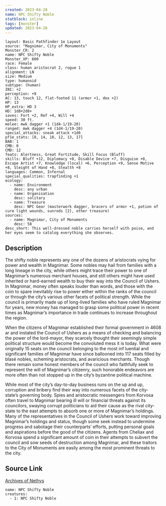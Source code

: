 ```yaml
---
created: 2023-04-28
name: NPC Shifty Noble
statblock: inline
tags: [monster]
updated: 2023-04-28
---
```

```statblock
layout: Basic Pathfinder 1e Layout
source: "Magnimar, City of Monuments"
Monster_CR: 2
name: NPC Shifty Noble
Monster_XP: 600
race: Female
class: human aristocrat 2, rogue 1
alignment: LN
size: Medium
type: humanoid
subtype: (human)
INI: +2
perception: +9
AC: 13, touch 12, flat-footed 11 (armor +1, dex +2)
HP: 13
HP_extra: HD 3
HD: 1d8+2d8+
saves: Fort +2, Ref +4, Will +4
speed: 30 ft.
melee: mwk dagger +1 (1d4-1/19-20)
ranged: mwk dagger +4 (1d4-1/19-20)
special_attacks: sneak attack +1d6
pf1e_stats: [8, 14, 10, 12, 13, 17]
BAB: 1
CMB: 0
CMD: 12
feats: Alertness, Great Fortitude, Skill Focus (Bluff)
skills: Bluff +12, Diplomacy +8, Disable Device +7, Disguise +8, Escape Artist +7, Knowledge (local) +6, Perception +9, Sense Motive +8, Sleight of Hand +8, Stealth +8
languages: Common, Infernal
special_qualities: trapfinding +1
ecology:
  - name: Environment
    desc: any urban
  - name: Organisation
    desc: solitary
  - name: Treasure
    desc: NPC Gear (masterwork dagger, bracers of armor +1, potion of cure light wounds, sunrods [2], other treasure)
sources:
  - name: Magnimar, City of Monuments
    desc: 58
desc_short: This well-dressed noble carries herself with poise, and her eyes seem to catalog everything she observes.
```
## Description
The shifty noble represents any one of the dozens of aristocrats vying for power and wealth in Magnimar. Some nobles may hail from families with a long lineage in the city, while others might trace their power to one of Magnimar’s numerous merchant houses, and still others might have used inherited or hard-earned wealth to buy their way into the Council of Ushers. In Magnimar, money often speaks louder than words, and those with the coin to spare inevitably rise to power either within the ranks of the council or through the city’s various other facets of political strength. While the council is primarily made up of long-lived families who have ruled Magnimar for years, new money has managed to grasp some political power in recent times as Magnimar’s importance in trade continues to increase throughout the region.

When the citizens of Magnimar established their formal government in 4608 ar and instated the Council of Ushers as a means of checking and balancing the power of the lord-mayor, they scarcely thought their seemingly simple political structure would become the convoluted mess it is today. What were originally 15 seats on the council belonging to the most inf luential and significant families of Magnimar have since ballooned into 117 seats filled by blasé nobles, scheming aristocrats, and avaricious merchants. Though there remain some honest members of the council who faithfully seek to represent the will of Magnimar’s citizenry, such honorable endeavors are more often than not stopped up in the city’s byzantine political machine.

While most of the city’s day-to-day business runs on the up and up, corruption and bribery find their way into numerous facets of the city-state’s governing body. Spies and aristocratic messengers from Korvosa often travel to Magnimar bearing ill will or financial threats against its councilors, swaying corrupt politicians to aid their cause as the rival city-state to the east attempts to absorb one or more of Magnimar’s holdings. Many of the representatives in the Council of Ushers work toward improving Magnimar’s holdings and status, though some seek instead to undermine progress and sabotage their counterparts’ efforts, putting personal goals and aspirations before the good of the citizens. Agents from Cheliax and Korvosa spend a significant amount of coin in their attempts to subvert the council and sow seeds of destruction among Magnimar, and these traitors to the City of Monuments are easily among the most prominent threats to the city.
## Source Link
[Archives of Nethys](https://aonprd.com/NPCDisplay.aspx?ItemName=Shifty%20Noble)
```encounter-table
name: NPC Shifty Noble
creatures:
  - 1: NPC Shifty Noble
```
